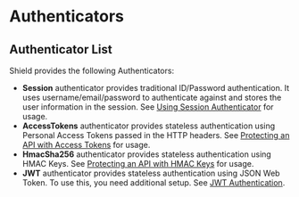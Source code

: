 # Authenticators

## Authenticator List

Shield provides the following Authenticators:

- **Session** authenticator provides traditional ID/Password authentication.
  It uses username/email/password to authenticate against and stores the user
  information in the session. See [Using Session Authenticator](../quick_start_guide/using_session_auth.md) for usage.
- **AccessTokens** authenticator provides stateless authentication using Personal
  Access Tokens passed in the HTTP headers.
  See [Protecting an API with Access Tokens](../guides/api_tokens.md) for usage.
- **HmacSha256** authenticator provides stateless authentication using HMAC Keys.
  See [Protecting an API with HMAC Keys](../guides/api_hmac_keys.md) for usage.
- **JWT** authenticator provides stateless authentication using JSON Web Token. To use this,
  you need additional setup. See [JWT Authentication](../addons/jwt.md).
